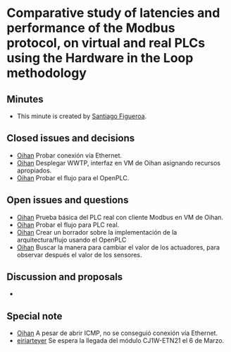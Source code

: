 # Comparative study of latencies and performance of the Modbus protocol, on virtual and real PLCs using the Hardware in the Loop methodology

## Minutes

- This minute is created by [Santiago Figueroa](sfigueroa@ceit.es).

## Closed issues and decisions

- [Oihan]() Probar conexión vía Ethernet.
- [Oihan]() Desplegar WWTP, interfaz en VM de Oihan asignando recursos apropiados.
- [Oihan]() Probar el flujo para el OpenPLC.

## Open issues and questions

- [Oihan]() Prueba básica del PLC real con cliente Modbus en VM de Oihan.
- [Oihan]() Probar el flujo para PLC real.
- [Oihan]() Crear un borrador sobre la implementación de la arquitectura/flujo usando el OpenPLC
- [Oihan]() Buscar la manera para cambiar el valor de los actuadores, para observar después el valor de los sensores.



## Discussion and proposals

-

## Special note
- [Oihan]() A pesar de abrir ICMP, no se conseguió conexión vía Ethernet.
- [eiriarteyer]() Se espera la llegada del módulo CJ1W-ETN21 el 6 de Marzo.
